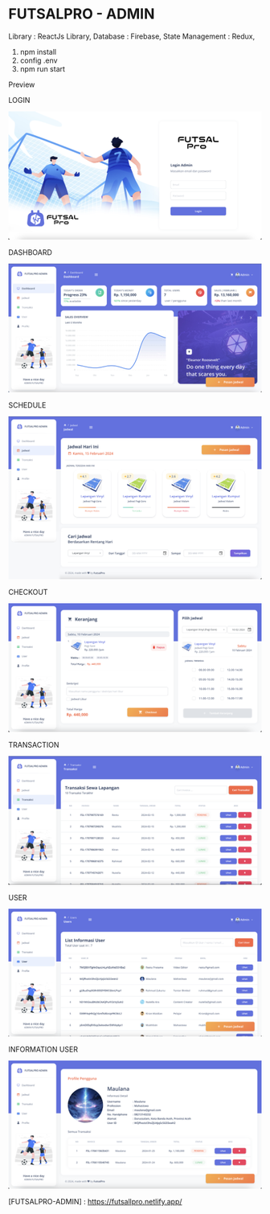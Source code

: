 # FUTSALPRO - ADMIN

Library : ReactJs Library,
Database : Firebase,
State Management : Redux,

1. npm install
2. config .env
3. npm run start

Preview

LOGIN

![Preview](./preview/login.png)

DASHBOARD

![Preview](./preview/dashboard.jpg)

SCHEDULE

![Preview](./preview/schedule.jpg)

CHECKOUT

![Preview](./preview/checkout.png)

TRANSACTION

![Preview](./preview/listTransaction.png)

USER

![Preview](./preview/listUser.png)

INFORMATION USER

![Preview](./preview/informationUser.png)

[FUTSALPRO-ADMIN] : https://futsallpro.netlify.app/
